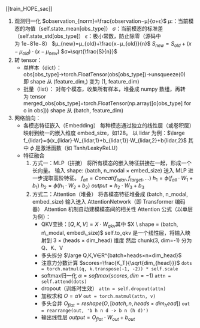[[train_HOPE_sac]]
1. 观测归一化
	$observation_{norm}​=\frac{observation−μ​}{σ+ϵ}$
	$μ$:​：当前模态的均值（self.state_mean[obs_type]）
	$σ$：当前模态的标准差（self.state_std[obs_type]）
	$ϵ$：极小常数，防止除零（源码中为 1e−81e−8）
	$μ_{new}​=μ_{old}​+\frac{x−μ_{old}}{n}​​$
	$S_{new}=S_{old}+(x−μ_{old})⋅(x−μ_{new})$
	$σ=\sqrt{\frac{S}{n}}​​$
2. 转 tensor：
	- 单样本（dict）：
		 obs[obs_type]→torch.FloatTensor(obs[obs_type])→unsqueeze(0)
		 即 shape 从 (feature_dim,) 变为 (1, feature_dim)
	- 批量（list）：
		 对每个模态，收集所有样本，堆叠成 numpy 数组，再转为 tensor merged_obs[obs_type]=torch.FloatTensor(np.array([o[obs_type] for o in obs]))
		 shape 从 (batch, feature_dim)
3. 网络前向：
	- 各模态特征嵌入（Embedding）
		每种模态通过独立的线性层（或卷积层）映射到统一的嵌入维度 embed_size，如128。
		以 lidar 为例：$\large f_{lidar}=ϕ(x_{lidar}⋅W_{lidar,1}+b_{lidar,1})⋅W_{lidar,2}+b{lidar,2}$
		其中 $ϕ$ 是激活函数（如 Tanh/LeakyReLU）
	- 特征融合
		1. 方式一：MLP（拼接）
			将所有模态的嵌入特征拼接在一起，形成一个长向量。
			输入 shape: (batch, n_modal × embed_size)
			送入 MLP 进一步提取高阶特征。
			$f_{all}​=Concat(f_{lidar​},f_{target}​,…)$
			$h_1=ϕ(f_{all}⋅W_1+b_1)$
			$h_2=ϕ(h_1⋅W_2+b_2)$
			$output=h_2⋅W_3+b_3$
		2. 方式二：Attention（堆叠）
			将各模态特征堆叠成 (batch, n_modal, embed_size)
			输入送入 AttentionNetwork（即 Transformer 编码器）
			Attention 机制自动建模模态间的相关性
			Attention 公式（以单层为例）：
			- QKV变换：$[Q,K,V]=X⋅W_{qkv}​$
				其中 $X \ shape = (batch, n\_modal, embed\_size)$
				self.to_qkv 是一个线性层，将输入映射到 3 × (heads × dim_head) 维度
				然后 chunk(3, dim=-1) 分为 Q、K、V
			- 多头拆分
				$\large Q,K,V∈R^{batch×heads×n×dim_head}$
			- 注意力分数计算
				$scores=\frac{K_T}{\sqrt{dim_{head}}}$
				`dots = torch.matmul(q, k.transpose(-1, -2)) * self.scale`
			- softmax归一化
				$α=softmax(scores,dim=−1)$
				`attn = self.attend(dots)`
			- dropout（训练时生效）
				`attn = self.dropout(attn)`
			- 加权求和
				$O=αV$
				`out = torch.matmul(attn, v)`
			- 多头合并
				$O_{flat}=reshape(O,[batch,n,heads×dim_head])$
				`out = rearrange(out, 'b h n d -> b n (h d)')`
			- 输出线性层
				$output=O_{flat}⋅W_{out}+b_{out}​$